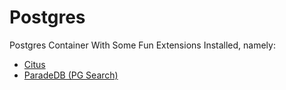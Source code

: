 # Postgres

Postgres Container With Some Fun Extensions Installed, namely:
- [Citus](https://www.citusdata.com/)
- [ParadeDB (PG Search)](https://www.paradedb.com/)
